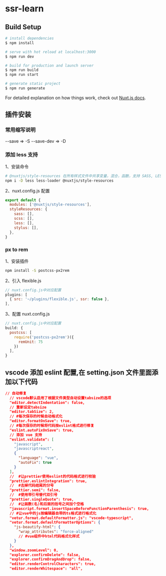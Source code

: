<!--
 * @Author: don
 * @Date: 2020-09-15 17:01:48
 * @LastEditors: don
 * @LastEditTime: 2020-09-15 18:22:34
 * @Description:
-->

# ssr-learn

## Build Setup

```bash
# install dependencies
$ npm install

# serve with hot reload at localhost:3000
$ npm run dev

# build for production and launch server
$ npm run build
$ npm run start

# generate static project
$ npm run generate
```

For detailed explanation on how things work, check out [Nuxt.js docs](https://nuxtjs.org).

## 插件安装

### 常用缩写说明

--save => -S
--save-dev => -D

### 添加 less 支持

1、安装命令

```sh
# @nuxtjs/style-resources 在所有样式文件中共享变量，混合，函数，支持 SASS, LESS and Stylus
npm i -D less less-loader @nuxtjs/style-resources
```

2、nuxt.config.js 配置

```js
export default {
  modules: ['@nuxtjs/style-resources'],
  styleResources: {
    sass: [],
    scss: [],
    less: [],
    stylus: [],
  },
}
```

### px to rem

1、安装插件

```sh
npm install -S postcss-px2rem
```

2、引入 flexible.js

```js
// nuxt.config.js中对应配置
plugins: [
  { src: '~/plugins/flexible.js', ssr: false },
],
```

3、配置 nuxt.config.js

```js
// nuxt.config.js中对应配置
build: {
  postcss: [
    require('postcss-px2rem')({
      remUnit: 75
    })
  ],
}
```

## vscode 添加 eslint 配置,在 setting.json 文件里面添加以下代码

```json
// 自动修复
  // vscode默认启用了根据文件类型自动设置tabsize的选项
  "editor.detectIndentation": false,
  // 重新设定tabsize
  "editor.tabSize": 2,
  // #每次保存的时候自动格式化
  "editor.formatOnSave": true,
  // #每次保存的时候将代码按eslint格式进行修复
  "eslint.autoFixOnSave": true,
  // 添加 vue 支持
  "eslint.validate": [
    "javascript",
    "javascriptreact",
    {
      "language": "vue",
      "autoFix": true
    }
  ],
  //  #让prettier使用eslint的代码格式进行校验
  "prettier.eslintIntegration": true,
  //  #去掉代码结尾的分号
  "prettier.semi": false,
  //  #使用带引号替代双引号
  "prettier.singleQuote": true,
  //  #让函数(名)和后面的括号之间加个空格
  "javascript.format.insertSpaceBeforeFunctionParenthesis": true,
  // #让vue中的js按编辑器自带的ts格式进行格式化
  "vetur.format.defaultFormatter.js": "vscode-typescript",
  "vetur.format.defaultFormatterOptions": {
    "js-beautify-html": {
      "wrap_attributes": "force-aligned"
      // #vue组件中html代码格式化样式
    }
  },
  "window.zoomLevel": 0,
  "explorer.confirmDelete": false,
  "explorer.confirmDragAndDrop": false,
  "editor.renderControlCharacters": true,
  "editor.renderWhitespace": "all",
```
